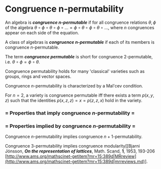 # Congruence n-permutability

An algebra is ***congruence $n$-permutable*** if for all congruence relations $\theta,\phi$ of the algebra
$\theta\circ\phi\circ\theta\circ\phi\circ...=\phi\circ\theta\circ\phi\circ\theta\circ...$, where $n$ congruences
appear on each side of the equation.

A class of algebras is ***congruence $n$-permutable*** if each of its members is congruence $n$-permutable. 

The term ***congruence permutable*** is short for congruence $2$-permutable, i.e. $\theta\circ\phi=\phi\circ\theta$.

Congruence permutability holds for many 'classical' varieties such as groups, rings and vector spaces. 

Congruence $n$-permutability is characterized by a Mal'cev condition.

For $n=2$, a variety is congruence permutable iff there exists a term $p(x,y,z)$ such that the identities $p(x,z,z)=x=p(z,z,x)$ hold in
the variety.

### = Properties that imply congruence $n$-permutability =

### = Properties implied by congruence $n$-permutability =

Congruence $n$-permutability implies congruence $n+1$-permutability.

Congruence $3$-permutability implies congruence modularity[[Bjarni Jónsson, ***On the representation of lattices***, Math. Scand, **1**, 1953, 193-206 [http://www.ams.org/mathscinet-getitem?mr=15:389d|MRreview](http://www.ams.org/mathscinet-getitem?mr=15:389d|mrreviews.md)].

